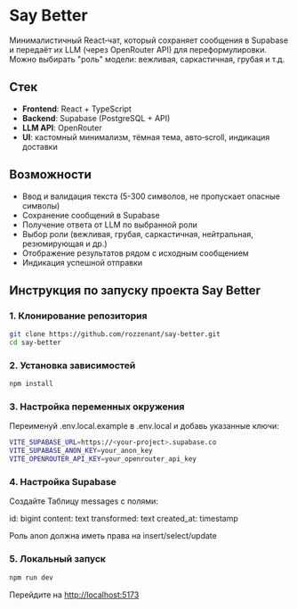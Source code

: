 # Say Better

Минималистичный React‑чат, который сохраняет сообщения в Supabase и передаёт их LLM (через OpenRouter API) для переформулировки. Можно выбирать "роль" модели: вежливая, саркастичная, грубая и т.д.

## Стек

- **Frontend**: React + TypeScript
- **Backend**: Supabase (PostgreSQL + API)
- **LLM API**: OpenRouter
- **UI**: кастомный минимализм, тёмная тема, авто‑scroll, индикация доставки

## Возможности

- Ввод и валидация текста (5-300 символов, не пропускает опасные символы)
- Сохранение сообщений в Supabase
- Получение ответа от LLM по выбранной роли
- Выбор роли (вежливая, грубая, саркастичная, нейтральная, резюмирующая и др.)
- Отображение результатов рядом с исходным сообщением
- Индикация успешной отправки

## Инструкция по запуску проекта Say Better

### 1. Клонирование репозитория
```bash
git clone https://github.com/rozzenant/say-better.git
cd say-better
```

### 2. Установка зависимостей
```bash
npm install
```

### 3. Настройка переменных окружения
Переименуй .env.local.example в .env.local и добавь указанные ключи:
```bash
VITE_SUPABASE_URL=https://<your-project>.supabase.co
VITE_SUPABASE_ANON_KEY=your_anon_key
VITE_OPENROUTER_API_KEY=your_openrouter_api_key
```

### 4. Настройка Supabase
Создайте Таблицу messages с полями:

id: bigint
content: text
transformed: text
created_at: timestamp

Роль anon должна иметь права на insert/select/update

### 5. Локальный запуск
```bash
npm run dev
```
Перейдите на [http://localhost:5173](http://localhost:5173)
